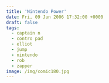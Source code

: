 ```yaml
---
title: 'Nintendo Power'
date: Fri, 09 Jun 2006 17:32:00 +0000
draft: false
tags:
  - captain n
  - contro pad
  - elliot
  - jump
  - nintendo
  - rob
  - zapper
image: /img/comic180.jpg
---
```


